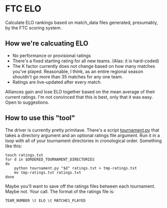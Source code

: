 # FTC ELO

Calculate ELO rankings based on match_data files generated,
presumably, by the FTC scoring system.

## How we're calcuating ELO

* No performance or provisional ratings
* There's a fixed starting rating for all new teams. (Alas: it is
  hard-coded)
* The K factor currently does not change based on how many matches
  you've played. Reasonable, I think, as an entire regional season
  shouldn't go more than 35 matches for any one team.
* Ratings are live-updated after every match.

Alliances gain and lose ELO together based on the mean average of
their current ratings. I'm not convinced that this is best, only that
it was easy. Open to suggestions.

## How to use this "tool"

The driver is currently pretty primitave. There's a script
[tournament.py](tournament.py) that takes a directory argument and an
optional ratings file argument. Run it in a loop with all of your
tournament directories in cronological order. Something like this:

    touch ratings.txt
    for d in $ORDERED_TOURNAMENT_DIRECTORIES
	do
		python tournament.py "$d" ratings.txt > tmp-ratings.txt
		mv tmp-ratings.txt ratings.txt
	done

Maybe you'll want to save off the ratings files between each
tournament. Maybe not. Your call.  The format of the ratings file is:

    TEAM_NUMBER \t ELO \t MATCHES_PLAYED
